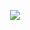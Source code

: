 <p align="center">
  <img src="https://raw.githubusercontent.com/elauqzz/elauqzz/main/jump.gif" />
</p>
